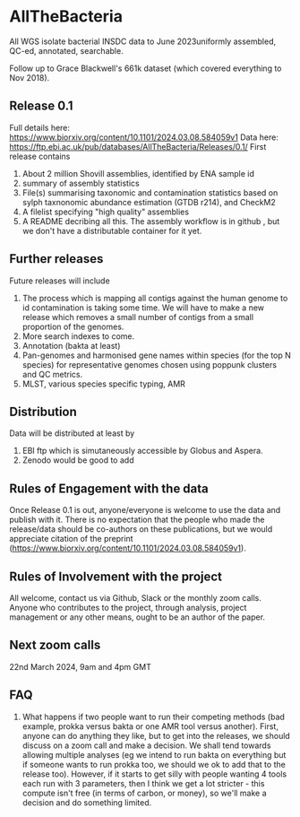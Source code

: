 # AllTheBacteria
All WGS isolate bacterial INSDC data to June 2023uniformly assembled, QC-ed, annotated, searchable.

Follow up to Grace Blackwell's 661k dataset (which covered everything to Nov 2018).

## Release 0.1
Full details here: https://www.biorxiv.org/content/10.1101/2024.03.08.584059v1
Data here: https://ftp.ebi.ac.uk/pub/databases/AllTheBacteria/Releases/0.1/
First release contains
1. About 2 million Shovill assemblies, identified by ENA sample id
2. summary of assembly statistics
3. File(s) summarising taxonomic and contamination statistics based on sylph taxnonomic abundance estimation (GTDB r214), and CheckM2 
4. A filelist specifying  "high quality" assemblies
5. A README decribing all this.
The assembly workflow is in github , but we don't have a distributable container for it yet.
   

## Further releases
Future releases will include
1. The process which is mapping all contigs against the human genome to id contamination is taking some time. We will have to make a new release
   which removes a small number of contigs from a small proportion of the genomes.
2. More search indexes to come.   
3. Annotation (bakta at least)
4. Pan-genomes and harmonised gene names within species (for the top N species) for representative genomes chosen using poppunk clusters and QC metrics.
5. MLST, various species specific typing, AMR


## Distribution
Data will be distributed at least by
1. EBI ftp which is simutaneously accessible by Globus and Aspera.
2. Zenodo would be good to add

   
## Rules of Engagement with the data
Once Release 0.1 is out, anyone/everyone is welcome to use the data and publish with it. There is no expectation that the people who made the release/data should be co-authors on these publications, but we would appreciate citation of the preprint (https://www.biorxiv.org/content/10.1101/2024.03.08.584059v1). 

## Rules of Involvement with the project
All welcome, contact us via Github, Slack or the monthly zoom calls. Anyone who contributes to the project, through analysis, project management or any other means, ought to be an author of the paper. 

## Next zoom calls
22nd March 2024, 9am and 4pm GMT



## FAQ
1. What happens if two people want to run their competing methods (bad example, prokka versus bakta or one AMR tool versus another). First, anyone can do anything they like, but to get into the releases, we should discuss on a zoom call and make a decision. We shall tend towards allowing multiple analyses (eg we intend to run bakta on everything but if someone wants to run prokka too, we should we ok to add that to the release too). However, if it starts to get silly with people wanting 4 tools each run with 3 parameters, then I think we get a lot stricter - this compute isn't free (in terms of carbon, or money), so we'll make a decision and do something limited. 

